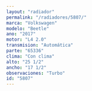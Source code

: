 ```yaml
---
layout: "radiador"
permalink: "/radiadores/5807/"
marca: "Volkswagen"
modelo: "Beetle"
ano: "2017"
motor: "L4 2.0"
transmision: "Automática"
parte: "65336"
clima: "Con clima"
alto: "25 1/2"
ancho: "17 1/2"
observaciones: "Turbo"
id: "5807"
---
```


